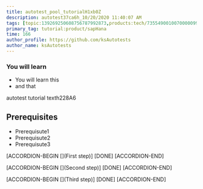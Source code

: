 ```yaml
---
title: autotest_pool_tutorialH1xb0Z
description: autotest37ca6h_10/20/2020 11:40:07 AM
tags: [topic:139269250608756787992873,products:tech/73554900100700000996,tutorial:experience/advanced]
primary_tag: tutorial:product/sapHana
time: 166
author_profile: https://github.com/ksAutotests
author_name: ksAutotests
---
```

### You will learn
- You will learn this
- and that

autotest tutorial texth228A6

## Prerequisites
- Prerequisute1
- Prerequisute2
- Prerequisute3

[ACCORDION-BEGIN [](First step)]
[DONE]
[ACCORDION-END]

[ACCORDION-BEGIN [](Second step)]
[DONE]
[ACCORDION-END]

[ACCORDION-BEGIN [](Third step)]
[DONE]
[ACCORDION-END]

